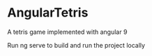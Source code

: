 # AngularTetris

A tetris game implemented with angular 9

Run ng serve to build and run the project locally

